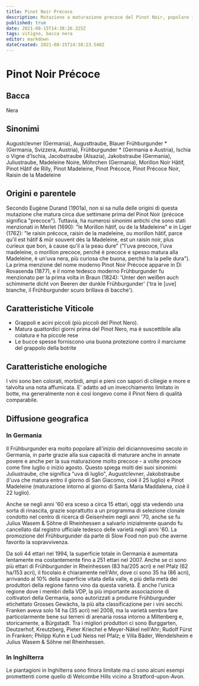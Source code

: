 ```yaml
---
title: Pinot Noir Précoce
description: Mutazione a maturazione precoce del Pinot Noir, popolare in Germania come Frühburgunder.
published: true
date: 2021-08-15T14:38:26.325Z
tags: vitigno, bacca nera
editor: markdown
dateCreated: 2021-08-15T14:38:23.540Z
---
```


# Pinot Noir Précoce

## Bacca
Nera

## Sinonimi
Augustclevner (Germania), Augusttraube, Blauer Frühburgunder * (Germania, Svizzera, Austria), Frühburgunder * (Germania e Austria), Ischia o Vigne d'Ischia, Jacobstraube (Alsazia), Jakobstraube (Germania), Juliustraube, Madeleine Noire, Möhrchen (Germania), Morillon Noir Hâtif, Pinot Hâtif de Rilly, Pinot Madeleine, Pinot Précoce, Pinot Précoce Noir, Raisin de la Madeleine

## Origini e parentele

Secondo Eugène Durand (1901a), non si sa nulla delle origini di questa mutazione che matura circa due settimane prima del Pinot Noir (précoce significa "precoce"). Tuttavia, ha numerosi sinonimi antichi che sono stati menzionati in Merlet (1690): "le Morillon hâtif, ou de la Madeleine" e in Liger (1762): "le raisin précoce, raisin de la madeleine, ou morillon hâtif, parce qu'il est hâtif & mûr souvent dès la Madeleine, est un raisin noir, plus curieux que bon, à cause qu'il a la peau dure" ("l'uva precoce, l'uva madeleine, o morillon precoce, perché è precoce e spesso matura alla Madeleine, è un'uva nera, più curiosa che buona, perché ha la pelle dura"). La prima menzione del nome moderno Pinot Noir Précoce apparve in Di Rovasenda (1877), e il nome tedesco moderno Frühburgunder fu menzionato per la prima volta in Braun (1824): 'Unter den weißen auch schimmerte dicht von Beeren der dunkle Frühburgunder' ('tra le [uve] bianche, il Frühburgunder scuro brillava di bacche').



## Caratteristiche Viticole

- Grappoli e acini piccoli (più piccoli del Pinot Nero).
- Matura quattordici giorni prima del Pinot Nero, ma è suscettibile alla colatura e ha piccole rese
- Le bucce spesse forniscono una buona protezione contro il marciume del grappolo della botrite

## Caratteristiche enologiche

I vini sono ben colorati, morbidi, ampi e pieni con sapori di ciliegie e more e talvolta una nota affumicata. E' adatto ad un invecchiamento limitato in botte, ma generalmente non è così longevo come il Pinot Nero di qualità comparabile.

## Diffusione geografica

### In Germania

Il Frühburgunder era molto popolare all'inizio del diciannovesimo secolo in Germania, in parte grazie alla sua capacità di maturare anche in annate povere e anche per la sua maturazione molto precoce - a volte precoce come fine luglio o inizio agosto. Questo spiega molti dei suoi sinonimi: Juliustraube, che significa "uva di luglio", Augustclevner, Jakobstraube (l'uva che matura entro il giorno di San Giacomo, cioè il 25 luglio) e Pinot Madeleine (maturazione intorno al giorno di Santa Maria Maddalena, cioè il 22 luglio).

Anche se negli anni '60 era sceso a circa 15 ettari, oggi sta vedendo una sorta di rinascita, grazie soprattutto a un programma di selezione clonale condotto nel centro di ricerca di Geisenheim negli anni '70, anche se fu Julius Wasem & Söhne di Rheinhessen a salvarlo inizialmente quando fu cancellato dal registro ufficiale tedesco delle varietà negli anni '60. La promozione del Frühburgunder da parte di Slow Food non può che averne favorito la sopravvivenza.

Da soli 44 ettari nel 1994, la superficie totale in Germania è aumentata lentamente ma costantemente fino a 251 ettari nel 2007. Anche se ci sono più ettari di Frühburgunder in Rheinhessen (83 ha/205 acri) e nel Pfalz (62 ha/153 acri), il focolaio è chiaramente nell'Ahr, dove ci sono 35 ha (86 acri), arrivando al 10% della superficie vitata della valle, e più della metà dei produttori della regione fanno vino da questa varietà. È anche l'unica regione dove i membri della VDP, la più importante associazione di coltivatori della Germania, sono autorizzati a produrre Frühburgunder etichettato Grosses Gewächs, la più alta classificazione per i vini secchi. Franken aveva solo 14 ha (35 acri) nel 2008, ma la varietà sembra fare particolarmente bene sui terreni di arenaria rossa intorno a Miltenberg e, storicamente, a Bürgstadt. Tra i migliori produttori ci sono Burggarten, Deutzerhof, Kreutzberg, Pieter Kriechel e Meyer-Näkel nell'Ahr; Rudolf Fürst in Franken; Philipp Kuhn e Ludi Neiss nel Pfalz; e Villa Bäder, Wendelsheim e Julius Wasem & Söhne nel Rheinhessen.

### In Inghilterra

Le piantagioni in Inghilterra sono finora limitate ma ci sono alcuni esempi promettenti come quello di Welcombe Hills vicino a Stratford-upon-Avon.


